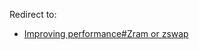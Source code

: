 Redirect to:

*   [Improving performance#Zram or zswap](/index.php?title=Improving_performance&redirect=no#Zram_or_zswap "Improving performance")